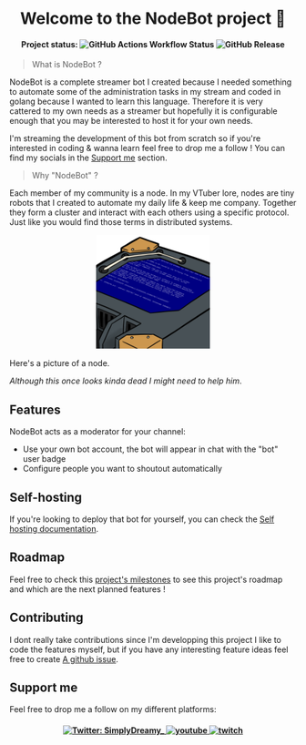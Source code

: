 <h1 align="center">Welcome to the NodeBot project 👋</h1>

<h4 align="center">
  Project status:
  <img alt="GitHub Actions Workflow Status" src="https://img.shields.io/github/actions/workflow/status/simplydreamy0/NodeBot/build.yaml">
  <img alt="GitHub Release" src="https://img.shields.io/github/v/release/simplydreamy0/NodeBot">
</h4>

> What is NodeBot ?

NodeBot is a complete streamer bot I created because I needed something to automate some of the administration tasks in my stream and coded in golang because I wanted to learn this language. Therefore it is very cattered to my own needs as a streamer but hopefully it is configurable enough that you may be interested to host it for your own needs.

I'm streaming the development of this bot from scratch so if you're interested in coding & wanna learn feel free to drop me a follow ! You can find my socials in the [Support me](#support-me) section.

> Why "NodeBot" ?

Each member of my community is a node. In my VTuber lore, nodes are tiny robots that I created to automate my daily life & keep me company. Together they form a cluster and interact with each others using a specific protocol. Just like you would find those terms in distributed systems.

<div align="center">
  <img src="docs/dead_node.png" style="height: 200px; align: center">
</div>

Here's a picture of a node.

*Although this once looks kinda dead I might need to help him*.

## Features

NodeBot acts as a moderator for your channel:

* Use your own bot account, the bot will appear in chat with the "bot" user badge
* Configure people you want to shoutout automatically

## Self-hosting

If you're looking to deploy that bot for yourself, you can check the [Self hosting documentation](docs/self_hosting.md).

## Roadmap

Feel free to check this [project's milestones](https://github.com/simplydreamy0/NodeBot/milestones) to see this project's roadmap and which are the next planned features !

## Contributing

I dont really take contributions since I'm developping this project I like to code the features myself, but if you have any interesting feature ideas feel free to create [A github issue](https://github.com/simplydreamy0/NodeBot/issues).

## Support me

Feel free to drop me a follow on my different platforms:

<h4 align="center">
  <a href="https://twitter.com/SimplyDreamy_" target="_blank">
    <img alt="Twitter: SimplyDreamy_" src="https://img.shields.io/twitter/follow/simplydreamy_.svg?style=social" />
  </a>
  <a href="https://www.youtube.com/channel/UCrnfMUBngLaRJc03htnfUdw">
    <img src="https://img.shields.io/badge/youtube-d95652.svg?style=flat-square&logo=youtube" alt="youtube" style="height: 20px">
  </a>
  <a href="https://twitch.tv/simplydreamy_">
    <img src="https://img.shields.io/badge/twitch-white?logo=twitch", alt="twitch", style="height: 20px">
  </a>
</h4>
